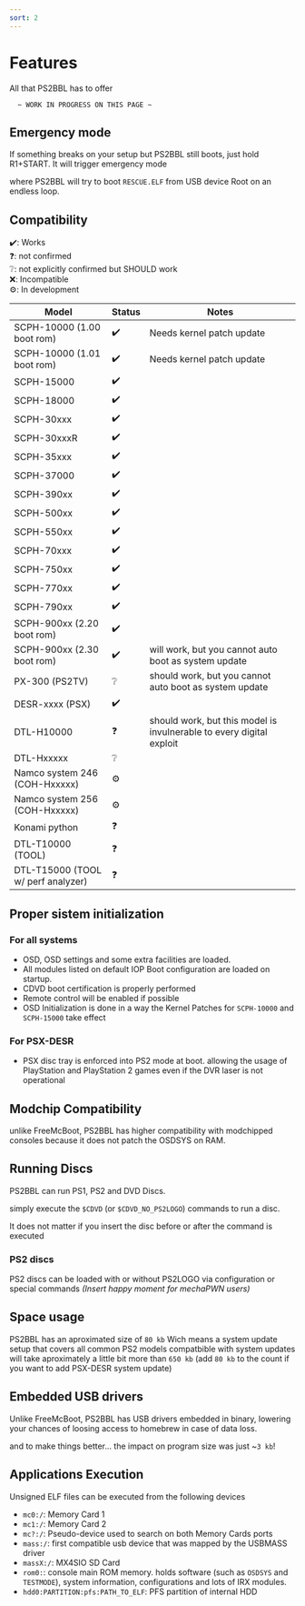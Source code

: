 ```yaml
---
sort: 2
---
```


# Features

All that PS2BBL has to offer

```
  ~ WORK IN PROGRESS ON THIS PAGE ~
```


## Emergency mode

If something breaks on your setup but PS2BBL still boots, just hold R1+START.
It will trigger emergency mode

where PS2BBL will try to boot `RESCUE.ELF` from USB device Root on an endless loop.

## Compatibility 

✔️: Works  
❓: not confirmed  
❔: not explicitly confirmed but SHOULD work  
❌: Incompatible    
⚙️: In development


| Model | Status | Notes |
| ----- | ------ | ----- |
| SCPH-10000 (1.00 boot rom) | ✔️ | Needs kernel patch update |
| SCPH-10000 (1.01 boot rom) | ✔️ | Needs kernel patch update |
| SCPH-15000 | ✔️ ||
| SCPH-18000 | ✔️ ||
| SCPH-30xxx | ✔️ ||
| SCPH-30xxxR| ✔️ ||
| SCPH-35xxx | ✔️ ||
| SCPH-37000 | ✔️ ||
| SCPH-390xx | ✔️ ||
| SCPH-500xx | ✔️ ||
| SCPH-550xx | ✔️ ||
| SCPH-70xxx | ✔️ ||
| SCPH-750xx | ✔️ ||
| SCPH-770xx | ✔️ ||
| SCPH-790xx | ✔️ ||
| SCPH-900xx (2.20 boot rom) | ✔️ ||
| SCPH-900xx (2.30 boot rom) | ✔️ | will work, but you cannot auto boot as system update |
| PX-300 (PS2TV) | ❔ | should work, but you cannot auto boot as system update |
| DESR-xxxx (PSX) | ✔️ | |
| DTL-H10000 | ❓ | should work, but this model is invulnerable to every digital exploit |
| DTL-Hxxxxx | ❔ | |
| Namco system 246 (COH-Hxxxxx) | ⚙️ || 
| Namco system 256 (COH-Hxxxxx) | ⚙️ || 
| Konami python | ❓ || 
| DTL-T10000 (TOOL) | ❓ || 
| DTL-T15000 (TOOL w/ perf analyzer)  | ❓ || 


## Proper sistem initialization

### For all systems

- OSD, OSD settings and some extra facilities are loaded.
- All modules listed on default IOP Boot configuration are loaded on startup.
- CDVD boot certification is properly performed
- Remote control will be enabled if possible
- OSD Initialization is done in a way the Kernel Patches for `SCPH-10000` and `SCPH-15000` take effect


### For PSX-DESR
<!---
- Memory mode is set to 32mb limit, as it's described to be the best method for running homebrew (IOP remains using it's juicy 8mb)
--->
- PSX disc tray is enforced into PS2 mode at boot. allowing the usage of PlayStation and PlayStation 2 games even if the DVR laser is not operational

## Modchip Compatibility

unlike FreeMcBoot, PS2BBL has higher compatibility with modchipped consoles because it does not patch the OSDSYS on RAM.

## Running Discs

PS2BBL can run PS1, PS2 and DVD Discs.

simply execute the `$CDVD` (or `$CDVD_NO_PS2LOGO`) commands to run a disc.

It does not matter if you insert the disc before or after the command is executed

### PS2 discs

PS2 discs can be loaded with or without PS2LOGO via configuration or special commands _(Insert happy moment for mechaPWN users)_

## Space usage

PS2BBL has an aproximated size of `80 kb`
Wich means a system update setup that covers all common PS2 models compatbible with system updates will take aproximately a little bit more than `650 kb` (add `80 kb` to the count if you want to add PSX-DESR system update)

## Embedded USB drivers

Unlike FreeMcBoot, PS2BBL has USB drivers embedded in binary, lowering your chances of loosing access to homebrew in case of data loss.

and to make things better...
the impact on program size was just ~`3 kb`!

## Applications Execution

Unsigned ELF files can be executed from the following devices
- `mc0:/`: Memory Card 1
- `mc1:/`: Memory Card 2
- `mc?:/`: Pseudo-device used to search on both Memory Cards ports
- `mass:/`: first compatible usb device that was mapped by the USBMASS driver
- `massX:/`: MX4SIO SD Card
- `rom0:`: console main ROM memory. holds software (such as `OSDSYS` and `TESTMODE`), system information, configurations and lots of IRX modules.
- `hdd0:PARTITION:pfs:PATH_TO_ELF`: PFS partition of internal HDD
